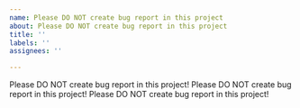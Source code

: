 ```yaml
---
name: Please DO NOT create bug report in this project
about: Please DO NOT create bug report in this project
title: ''
labels: ''
assignees: ''

---
```


Please DO NOT create bug report in this project!
Please DO NOT create bug report in this project!
Please DO NOT create bug report in this project!
